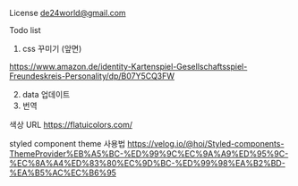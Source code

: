 License
de24world@gmail.com

Todo list

1. css 꾸미기 (앞면)

https://www.amazon.de/identity-Kartenspiel-Gesellschaftsspiel-Freundeskreis-Personality/dp/B07Y5CQ3FW

2. data 업데이트
3. 번역

색상 URL
https://flatuicolors.com/

styled component theme 사용법
https://velog.io/@hoi/Styled-components-ThemeProvider%EB%A5%BC-%ED%99%9C%EC%9A%A9%ED%95%9C-%EC%8A%A4%ED%83%80%EC%9D%BC-%ED%99%98%EA%B2%BD-%EA%B5%AC%EC%B6%95
